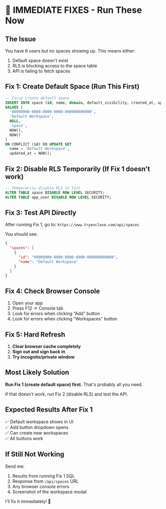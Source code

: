 # 🚨 IMMEDIATE FIXES - Run These Now

## The Issue
You have 6 users but no spaces showing up. This means either:
1. Default space doesn't exist
2. RLS is blocking access to the space table
3. API is failing to fetch spaces

## Fix 1: Create Default Space (Run This First)

```sql
-- Force create default space
INSERT INTO space (id, name, domain, default_visibility, created_at, updated_at)
VALUES (
  '00000000-0000-0000-0000-000000000000',
  'Default Workspace',
  NULL,
  'space',
  NOW(),
  NOW()
)
ON CONFLICT (id) DO UPDATE SET
  name = 'Default Workspace',
  updated_at = NOW();
```

## Fix 2: Disable RLS Temporarily (If Fix 1 doesn't work)

```sql
-- Temporarily disable RLS to test
ALTER TABLE space DISABLE ROW LEVEL SECURITY;
ALTER TABLE app_user DISABLE ROW LEVEL SECURITY;
```

## Fix 3: Test API Directly

After running Fix 1, go to: `https://www.tryenclave.com/api/spaces`

You should see:
```json
{
  "spaces": [
    {
      "id": "00000000-0000-0000-0000-000000000000",
      "name": "Default Workspace"
    }
  ]
}
```

## Fix 4: Check Browser Console

1. Open your app
2. Press F12 → Console tab
3. Look for errors when clicking "Add" button
4. Look for errors when clicking "Workspaces" button

## Fix 5: Hard Refresh

1. **Clear browser cache completely**
2. **Sign out and sign back in**
3. **Try incognito/private window**

## Most Likely Solution

**Run Fix 1 (create default space) first.** That's probably all you need.

If that doesn't work, run Fix 2 (disable RLS) and test the API.

## Expected Results After Fix 1

✅ Default workspace shows in UI  
✅ Add button dropdown opens  
✅ Can create new workspaces  
✅ All buttons work  

## If Still Not Working

Send me:
1. Results from running Fix 1 SQL
2. Response from `/api/spaces` URL
3. Any browser console errors
4. Screenshot of the workspace modal

I'll fix it immediately! 🚀
